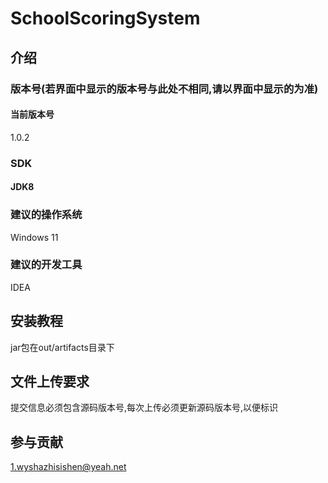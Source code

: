 # SchoolScoringSystem

## 介绍

### 版本号(若界面中显示的版本号与此处不相同,请以界面中显示的为准)

#### 当前版本号

1.0.2

### SDK

#### JDK8

### 建议的操作系统

Windows 11

### 建议的开发工具

IDEA

## 安装教程

jar包在out/artifacts目录下

## 文件上传要求

提交信息必须包含源码版本号,每次上传必须更新源码版本号,以便标识

## 参与贡献

1.wyshazhisishen@yeah.net